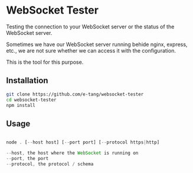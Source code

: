 
# WebSocket Tester

Testing the connection to your WebSocket server or the status of the WebSocket server.

Sometimes we have our WebSocket server running behide nginx, express, etc., we are not sure whether we can access it with the configuration.

This is the tool for this purpose.

## Installation
```bash 
git clone https://github.com/e-tang/websocket-tester
cd websocket-tester
npm install

```

## Usage

```javascript

node . [--host host] [--port port] [--protocol https|http]

--host, the host where the WebSocket is running on
--port, the port
--protocol, the protocol / schema

```